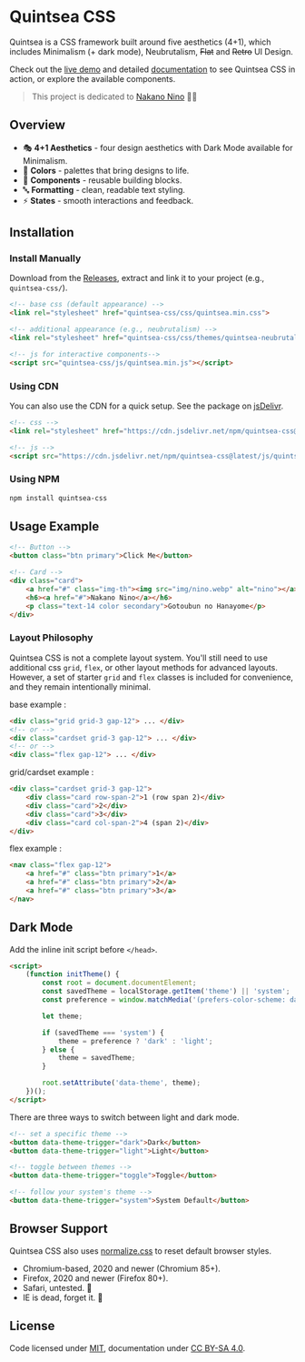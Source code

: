 # Quintsea CSS

Quintsea is a CSS framework built around five aesthetics (4+1), which includes Minimalism (+ dark mode), Neubrutalism, ~~Flat~~ and ~~Retro~~ UI Design.

Check out the [live demo](https://quintsea.nanraizen.me) and detailed [documentation](https://quintsea.nanraizen.me/docs) to see Quintsea CSS in action, or explore the available components.

> This project is dedicated to [Nakano Nino](https://5hanayome.fandom.com/wiki/Nino_Nakano) 💜🥰

## Overview

- 🎭 **4+1 Aesthetics** -  four design aesthetics with Dark Mode available for Minimalism.
- 🎨 **Colors** - palettes that bring designs to life.  
- 🧩 **Components** - reusable building blocks.
- 🔤 **Formatting** - clean, readable text styling.
- ⚡ **States** - smooth interactions and feedback.

## Installation
### Install Manually
Download from the [Releases](../../releases), extract and link it to your project (e.g., `quintsea-css/`). 

```html
<!-- base css (default appearance) -->
<link rel="stylesheet" href="quintsea-css/css/quintsea.min.css">

<!-- additional appearance (e.g., neubrutalism) -->
<link rel="stylesheet" href="quintsea-css/css/themes/quintsea-neubrutalism.min.css">

<!-- js for interactive components-->
<script src="quintsea-css/js/quintsea.min.js"></script>
```

### Using CDN
You can also use the CDN for a quick setup. See the package on [jsDelivr](https://www.jsdelivr.com/package/npm/quintsea-css).
```html
<!-- css -->
<link rel="stylesheet" href="https://cdn.jsdelivr.net/npm/quintsea-css@latest/css/quintsea.min.css">

<!-- js -->
<script src="https://cdn.jsdelivr.net/npm/quintsea-css@latest/js/quintsea.min.js"></script>
```

### Using NPM
```html
npm install quintsea-css
```

## Usage Example

```html
<!-- Button -->
<button class="btn primary">Click Me</button>

<!-- Card -->
<div class="card">
    <a href="#" class="img-th"><img src="img/nino.webp" alt="nino"></a>
    <h6><a href="#">Nakano Nino</a></h6>
    <p class="text-14 color secondary">Gotoubun no Hanayome</p>
</div>
```

### Layout Philosophy

Quintsea CSS is not a complete layout system. You'll still need to use additional css `grid`, `flex`, or other layout methods for advanced layouts. However, a set of starter `grid` and `flex` classes is included for convenience, and they remain intentionally minimal.

base example :
```html
<div class="grid grid-3 gap-12"> ... </div>
<!-- or -->
<div class="cardset grid-3 gap-12"> ... </div>
<!-- or -->
<div class="flex gap-12"> ... </div>
```
grid/cardset example :
```html
<div class="cardset grid-3 gap-12">
    <div class="card row-span-2">1 (row span 2)</div>
    <div class="card">2</div>
    <div class="card">3</div>
    <div class="card col-span-2">4 (span 2)</div>
</div>
```
flex example :
```html
<nav class="flex gap-12">
    <a href="#" class="btn primary">1</a>
    <a href="#" class="btn primary">2</a>
    <a href="#" class="btn primary">3</a>
</nav>
```

## Dark Mode
Add the inline init script before `</head>`.
```html
<script>
    (function initTheme() {
        const root = document.documentElement;
        const savedTheme = localStorage.getItem('theme') || 'system';
        const preference = window.matchMedia('(prefers-color-scheme: dark)').matches;

        let theme;

        if (savedTheme === 'system') {
            theme = preference ? 'dark' : 'light';
        } else {
            theme = savedTheme;
        }

        root.setAttribute('data-theme', theme);
    })();
</script>
```
There are three ways to switch between light and dark mode.
```html
<!-- set a specific theme -->
<button data-theme-trigger="dark">Dark</button>
<button data-theme-trigger="light">Light</button>

<!-- toggle between themes -->
<button data-theme-trigger="toggle">Toggle</button>

<!-- follow your system's theme -->
<button data-theme-trigger="system">System Default</button>
```

## Browser Support

Quintsea CSS also uses [normalize.css](https://necolas.github.io/normalize.css/) to reset default browser styles.

- Chromium-based, 2020 and newer (Chromium 85+).
- Firefox, 2020 and newer (Firefox 80+).
- Safari, untested. 🙏
- IE is dead, forget it. 🙏

## License

Code licensed under [MIT](https://github.com/nanraizen/quintsea-css/blob/main/LICENSE), documentation under [CC BY-SA 4.0](https://creativecommons.org/licenses/by-sa/4.0/).
